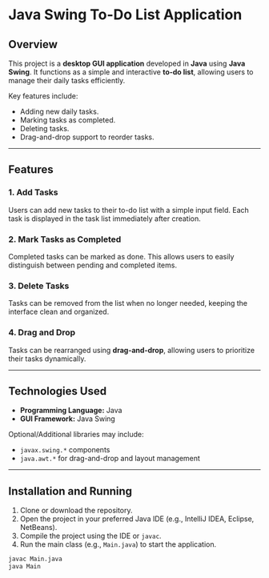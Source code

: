 # Java Swing To-Do List Application

## Overview
This project is a **desktop GUI application** developed in **Java** using **Java Swing**. It functions as a simple and interactive **to-do list**, allowing users to manage their daily tasks efficiently.

Key features include:

- Adding new daily tasks.
- Marking tasks as completed.
- Deleting tasks.
- Drag-and-drop support to reorder tasks.

---

## Features

### 1. Add Tasks
Users can add new tasks to their to-do list with a simple input field. Each task is displayed in the task list immediately after creation.

### 2. Mark Tasks as Completed
Completed tasks can be marked as done. This allows users to easily distinguish between pending and completed items.

### 3. Delete Tasks
Tasks can be removed from the list when no longer needed, keeping the interface clean and organized.

### 4. Drag and Drop
Tasks can be rearranged using **drag-and-drop**, allowing users to prioritize their tasks dynamically.

---

## Technologies Used

- **Programming Language:** Java  
- **GUI Framework:** Java Swing  

Optional/Additional libraries may include:

- `javax.swing.*` components  
- `java.awt.*` for drag-and-drop and layout management

---

## Installation and Running

1. Clone or download the repository.
2. Open the project in your preferred Java IDE (e.g., IntelliJ IDEA, Eclipse, NetBeans).
3. Compile the project using the IDE or `javac`.
4. Run the main class (e.g., `Main.java`) to start the application.

```bash
javac Main.java
java Main
